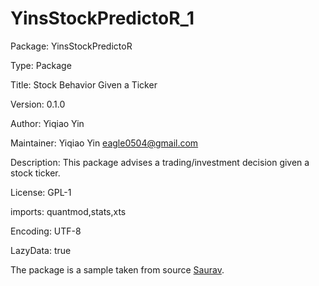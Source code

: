 # YinsStockPredictoR_1

Package: YinsStockPredictoR

Type: Package

Title: Stock Behavior Given a Ticker

Version: 0.1.0

Author: Yiqiao Yin

Maintainer: Yiqiao Yin <eagle0504@gmail.com>

Description: This package advises a trading/investment decision given a stock ticker.

License: GPL-1

imports: quantmod,stats,xts

Encoding: UTF-8

LazyData: true

The package is a sample taken from source [Saurav](https://www.analyticsvidhya.com/blog/2017/03/create-packages-r-cran-github/).
